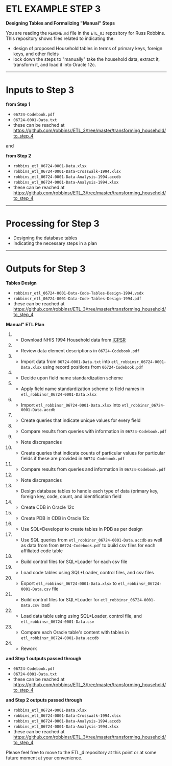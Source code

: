 # ETL EXAMPLE STEP 3

**Designing Tables and Formalizing "Manual" Steps**

You are reading the `README.md` file in the `ETL_03` repository for Russ Robbins. This repository shows files related to indicating the:

 - design of proposed Household tables in terms of primary keys, foreign keys, and other fields
 - lock down the steps to "manually" take the household data, extract it, transform it, and load it into Oracle 12c.

----------

Inputs to Step 3
===

**from Step 1**

 - `06724-Codebook.pdf` 
 - `06724-0001-Data.txt`
 - these can be reached at https://github.com/robbinsr/ETL_3/tree/master/transforming_household/to_step_4 

and

**from Step 2**

- `robbins_etl_06724-0001-Data.xlsx`
- `robbins_etl_06724-0001-Data-Crosswalk-1994.xlsx`
- `robbins_etl_06724-0001-Data-Analysis-1994.accdb`
- `robbins_etl_06724-0001-Data-Analysis-1994.xlsx`
 - these can be reached at https://github.com/robbinsr/ETL_3/tree/master/transforming_household/to_step_4 
 
---------
Processing for Step 3
===


- Designing the database tables
- Indicating the necessary steps in a plan

---

Outputs for Step 3
===

**Tables Design**

   
-  `robbinsr_etl_06724-0001-Data-Code-Tables-Design-1994.vsdx`
-  `robbinsr_etl_06724-0001-Data-Code-Tables-Design-1994.pdf`
 - these can be reached at https://github.com/robbinsr/ETL_3/tree/master/transforming_household/to_step_4 


**Manual" ETL Plan**


1.  - Download NHIS 1994 Household data from [ICPSR](http://bit.ly/1ddSUOC)
1.  - Review data element descriptions in `06724-Codebook.pdf`
1.  - Import data from `06724-0001-Data.txt` into `etl_robbinsr_06724-0001-Data.xlsx` using record positions from `06724-Codebook.pdf`
1.  - Decide upon field name standardization scheme
1.  - Apply field name standardization scheme to field names in `etl_robbinsr_06724-0001-Data.xlsx`
1.  - Import `etl_robbinsr_06724-0001-Data.xlsx` into `etl_robbinsr_06724-0001-Data.accdb`
1.  - Create queries that indicate unique values for every field
1.  - Compare results from queries with information in `06724-Codebook.pdf`
1.  - Note discrepancies
1.  - Create queries that indicate counts of particular values for particular fields if these are provided in `06724-Codebook.pdf`
1.  - Compare results from queries and information in `06724-Codebook.pdf`
1.  - Note discrepancies
1.  - Design database tables to handle each type of data (primary key, foreign key, code, count, and identification field
1.  - Create CDB in Oracle 12c
1.  - Create PDB in CDB in Oracle 12c
1.  - Use SQL*Developer to create tables in PDB as per design
1.  - Use SQL queries from `etl_robbinsr_06724-0001-Data.accdb` as well as data from from `06724-Codebook.pdf` to build csv files for each affiliated code table
1.  - Build control files for SQL*Loader for each csv file
1.  - Load code tables using SQL*Loader, control files, and csv files
1.  - Export `etl_robbinsr_06724-0001-Data.xlsx` to `etl_robbinsr_06724-0001-Data.csv` file
1.  - Build control files for SQL*Loader for `etl_robbinsr_06724-0001-Data.csv` load
1.  - Load data table using using SQL*Loader, control file, and `etl_robbinsr_06724-0001-Data.csv`
1.  - Compare each Oracle table's content with tables in `etl_robbinsr_06724-0001-Data.accdb`
1.  - Rework

**and Step 1 outputs passed through**

 - `06724-Codebook.pdf` 
 - `06724-0001-Data.txt` 
 - these can be reached at https://github.com/robbinsr/ETL_3/tree/master/transforming_household/to_step_4 

**and Step 2 outputs passed through**

- `robbins_etl_06724-0001-Data.xlsx`
- `robbins_etl_06724-0001-Data-Crosswalk-1994.xlsx`
- `robbins_etl_06724-0001-Data-Analysis-1994.accdb`
- `robbins_etl_06724-0001-Data-Analysis-1994.xlsx`
 - these can be reached at https://github.com/robbinsr/ETL_3/tree/master/transforming_household/to_step_4 


Please feel free to move to the ETL_4 repository at this point or at some future moment at your convenience.
